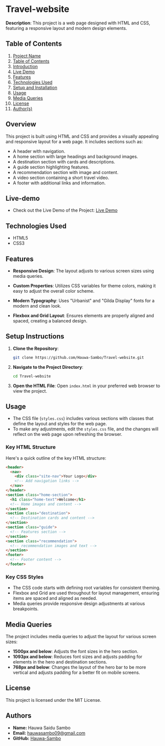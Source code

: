 # Travel-website
**Description**: This project is a web page designed with HTML and CSS, featuring a responsive layout and modern design elements. 

## Table of Contents

1. [Project Name](#project-name) 
2. [Table of Contents](#table-of-contents)
3. [Introduction](#Overview)
4. [Live Demo](#live-demo)
5. [Features](#features)
6. [Technologies Used](#technologies-used)
7. [Setup and Installation](#setup-and-installation)
8. [Usage](#usage)
9. [Media Queries](#Media-Queries)
10. [License](#license)
12. [Author(s)](#authors)

## Overview

This project is built using HTML and CSS and provides a visually appealing and responsive layout for a web page. It includes sections such as:

- A header with navigation.
- A home section with large headings and background images.
- A destination section with cards and descriptions.
- A guide section highlighting features.
- A recommendation section with image and content.
- A video section containing a short travel video.
- A footer with additional links and information.

## Live-demo

- Check out the Live Demo of the Project: [Live Demo]( https://travel-website-a3fo.onrender.com)

## Technologies Used

- HTML5
- CSS3

## Features

- **Responsive Design**: The layout adjusts to various screen sizes using media queries.
- **Custom Properties**: Utilizes CSS variables for theme colors, making it easy to adjust the overall color scheme.
- **Modern Typography**: Uses "Urbanist" and "Gilda Display" fonts for a modern and clean look.


- **Flexbox and Grid Layout**: Ensures elements are properly aligned and spaced, creating a balanced design.

## Setup Instructions

1. **Clone the Repository**:
   ```bash
   git clone https://github.com/Hauwa-Sambo/Travel-website.git
   ```

2. **Navigate to the Project Directory**:
   ```bash
   cd Travel-website
   ```

3. **Open the HTML File**:
   Open `index.html` in your preferred web browser to view the project.

## Usage

- The CSS file (`styles.css`) includes various sections with classes that define the layout and styles for the web page.
- To make any adjustments, edit the `styles.css` file, and the changes will reflect on the web page upon refreshing the browser.


### Key HTML Structure

Here's a quick outline of the key HTML structure:
```html
<header>
  <nav>
    <div class="site-nav">Your Logo</div>
    <!-- Add navigation links -->
  </nav>
</header>
<section class="home-section">
  <h1 class="home-text">Welcome</h1>
  <!-- Home images and content -->
</section>
<section class="destination">
  <!-- Destination cards and content -->
</section>
<section class="guide">
  <!-- Features section -->
</section>
<section class="recommendation">
  <!-- recommendation images and text -->
</section>
<footer>
  <!-- Footer content -->
</footer>
```


### Key CSS Styles
- The CSS code starts with defining root variables for consistent theming.
- Flexbox and Grid are used throughout for layout management, ensuring items are spaced and aligned as needed.
- Media queries provide responsive design adjustments at various breakpoints.
## Media Queries	
The project includes media queries to adjust the layout for various screen sizes:
- **1500px and below**: Adjusts the font sizes in the hero section.
- **1093px and below**: Reduces font sizes and adjusts padding for elements in the hero and destination sections.
- **768px and below**: Changes the layout of the hero bar to be more vertical and adjusts padding for a better fit on mobile screens.

## License
This project is licensed under the MIT License.
## Authors
- **Name:** Hauwa Saidu Sambo
- **Email:** hauwasambo09@gmail.com
- **GitHub:** [Hauwa-Sambo]( https://github.com/Hauwa-Sambo)
